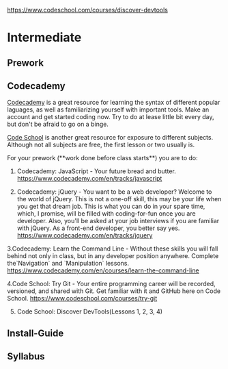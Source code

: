 
https://www.codeschool.com/courses/discover-devtools


# Intermediate

## Prework

## Codecademy

[Codecademy](https://www.codecademy.com/) is a great resource for learning the syntax of different popular laguages, as well as familiarizing yourself with important tools. Make an account and get started coding now. Try to do at lease little bit every day, but don't be afraid to go on a binge.

[Code School](https://www.codeschool.com/) is another great resource for exposure to different subjects. Although not all subjects are free, the first lesson or two usually is.

For your prework \(\*\*work done before class starts\*\*\) you are to do:

1. Codecademy: JavaScript - Your future bread and butter.
https://www.codecademy.com/en/tracks/javascript

2. Codecademy: jQuery - You want to be a web developer? Welcome to the world of jQuery. This is not a one-off skill, this may be your life when you get that dream job. This is what you can do in your spare time, which, I promise, will be filled with coding-for-fun once you are developer. Also, you'll be asked at your job interviews if you are familiar with jQuery. As a front-end developer, you better say yes.
https://www.codecademy.com/en/tracks/jquery

3.Codecademy: Learn the Command Line - Without these skills you will fall behind not only in class, but in any developer position anywhere. Complete the\`Navigation\` and \`Manipulation\` lessons.
https://www.codecademy.com/en/courses/learn-the-command-line

4.Code School: Try Git - Your entire programming career will be recorded, versioned, and shared with Git. Get familiar with it and GitHub here on Code School.
https://www.codeschool.com/courses/try-git

5. Code School: Discover DevTools(Lessons 1, 2, 3, 4)




## Install-Guide



## Syllabus







